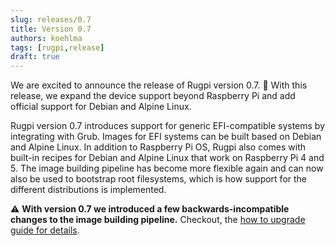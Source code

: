 ```yaml
---
slug: releases/0.7
title: Version 0.7
authors: koehlma
tags: [rugpi,release]
draft: true
---
```


We are excited to announce the release of Rugpi version 0.7. 🎉 With this release, we expand the device support beyond Raspberry Pi and add official support for Debian and Alpine Linux.

Rugpi version 0.7 introduces support for generic EFI-compatible systems by integrating with Grub.
Images for EFI systems can be built based on Debian and Alpine Linux.
In addition to Raspberry Pi OS, Rugpi also comes with built-in recipes for Debian and Alpine Linux that work on Raspberry Pi 4 and 5.
The image building pipeline has become more flexible again and can now also be used to bootstrap root filesystems, which is how support for the different distributions is implemented.

⚠️ **With version 0.7 we introduced a few backwards-incompatible changes to the image building pipeline.**
Checkout, the [how to upgrade guide for details](../docs/upgrading-from-v0.6.md).
